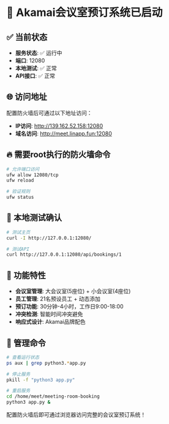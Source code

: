 # 🎉 Akamai会议室预订系统已启动

## ✅ 当前状态

- **服务状态**: ✅ 运行中
- **端口**: 12080
- **本地测试**: ✅ 正常
- **API接口**: ✅ 正常

## 🌐 访问地址

配置防火墙后可通过以下地址访问：

- **IP访问**: http://139.162.52.158:12080
- **域名访问**: http://meet.linapp.fun:12080

## 🔥 需要root执行的防火墙命令

```bash
# 允许端口访问
ufw allow 12080/tcp
ufw reload

# 验证规则
ufw status
```

## 🧪 本地测试确认

```bash
# 测试主页
curl -I http://127.0.0.1:12080/

# 测试API
curl http://127.0.0.1:12080/api/bookings/1
```

## 📱 功能特性

- **会议室管理**: 大会议室(5座位) + 小会议室(4座位)
- **员工管理**: 21名预设员工 + 动态添加
- **预订功能**: 30分钟-4小时，工作日9:00-18:00
- **冲突检测**: 智能时间冲突避免
- **响应式设计**: Akamai品牌配色

## 🔧 管理命令

```bash
# 查看运行状态
ps aux | grep python3.*app.py

# 停止服务
pkill -f "python3 app.py"

# 重启服务  
cd /home/meet/meeting-room-booking
python3 app.py &
```

配置防火墙后即可通过浏览器访问完整的会议室预订系统！